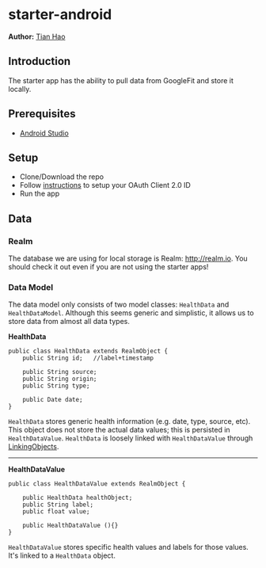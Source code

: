 # starter-android

**Author:** [Tian Hao](https://github.com/haotianibm)

## Introduction
The starter app has the ability to pull data from GoogleFit and store it locally.

## Prerequisites
- [Android Studio](https://developer.android.com/studio/index.html)

## Setup
- Clone/Download the repo
- Follow [instructions](https://developers.google.com/fit/android/get-api-key) to setup your OAuth Client 2.0 ID
- Run the app

## Data

### Realm
The database we are using for local storage is Realm: http://realm.io. You should check it out even if you are not using the starter apps!

### Data Model
The data model only consists of two model classes: `HealthData` and `HealthDataModel`. Although this seems generic and simplistic, it allows us to store data from almost all data types.

**HealthData**
```
public class HealthData extends RealmObject {
    public String id;   //label+timestamp

    public String source;
    public String origin;
    public String type;

    public Date date;
}
```

`HealthData` stores generic health information (e.g. date, type, source, etc). This object does not store the actual data values; this is persisted in `HealthDataValue`. `HealthData` is loosely linked with `HealthDataValue` through [LinkingObjects](https://realm.io/docs/swift/latest/#inverse-relationships).


***

**HealthDataValue**
```
public class HealthDataValue extends RealmObject {

    public HealthData healthObject;
    public String label;
    public float value;

    public HealthDataValue (){}
}

```

`HealthDataValue` stores specific health values and labels for those values. It's linked to a `HealthData` object.
